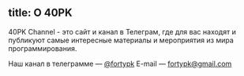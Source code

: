 title: О 40PK
---

40PK Channel - это сайт и канал в Телеграм, где для вас находят и публикуют самые интересные материалы и мероприятия из мира программирования.

Наш канал в телеграмме — [@fortypk](https://t.me/fortypk)
E-mail — fortypk@gmail.com
